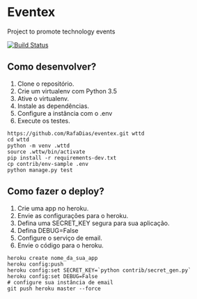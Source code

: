 # Eventex

Project to promote technology events

[![Build Status](https://travis-ci.org/RafaDias/eventex.svg?branch=master)](https://travis-ci.org/RafaDias/eventex)


## Como desenvolver?
1. Clone o repositório.
2. Crie um virtualenv com Python 3.5
3. Ative o virtualenv.
4. Instale as dependências.
5. Configure a instância com o .env
6. Execute os testes.


```console
https://github.com/RafaDias/eventex.git wttd
cd wttd
python -m venv .wttd
source .wttw/bin/activate
pip install -r requirements-dev.txt
cp contrib/env-sample .env
python manage.py test
```

## Como fazer o deploy?
1. Crie uma app no heroku.
2. Envie as configurações para o heroku.
3. Defina uma SECRET_KEY segura para sua aplicação.
4. Defina DEBUG=False
5. Configure o serviço de email.
6. Envie o código para o heroku.

```console
heroku create nome_da_sua_app
heroku config:push
heroku config:set SECRET_KEY=`python contrib/secret_gen.py`
heroku config:set DEBUG=False
# configure sua instância de email
git push heroku master --force
```
